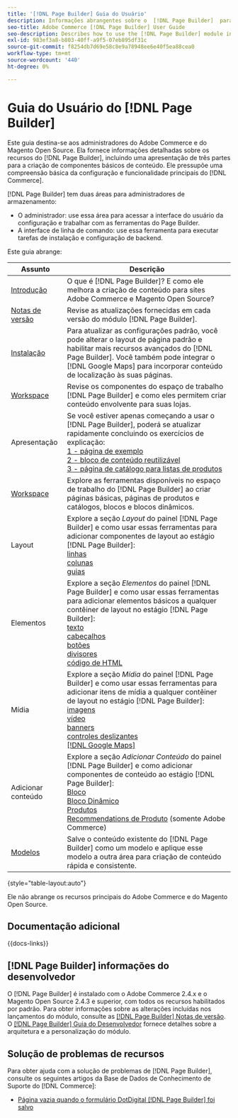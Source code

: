```yaml
---
title: '[!DNL Page Builder] Guia do Usuário'
description: Informações abrangentes sobre o  [!DNL Page Builder]  para administradores do Adobe Commerce e do Magento Open Source.
seo-title: Adobe Commerce [!DNL Page Builder] User Guide
seo-description: Describes how to use the [!DNL Page Builder] module in Adobe Commerce or Magento Open Source.
exl-id: 983ef3a8-b803-40ff-a9f5-07eb895df31c
source-git-commit: f8254db7d69e58c8e9a78948ee6e40f5ea88cea0
workflow-type: tm+mt
source-wordcount: '440'
ht-degree: 0%

---
```


# Guia do Usuário do [!DNL Page Builder]

Este guia destina-se aos administradores do Adobe Commerce e do Magento Open Source. Ela fornece informações detalhadas sobre os recursos do [!DNL Page Builder], incluindo uma apresentação de três partes para a criação de componentes básicos de conteúdo. Ele pressupõe uma compreensão básica da configuração e funcionalidade principais do [!DNL Commerce].

[!DNL Page Builder] tem duas áreas para administradores de armazenamento:

- O administrador: use essa área para acessar a interface do usuário da configuração e trabalhar com as ferramentas do Page Builder.
- A interface de linha de comando: use essa ferramenta para executar tarefas de instalação e configuração de backend.

Este guia abrange:

| Assunto | Descrição |
| ------- | ----------- |
| [Introdução](introduction.md) | O que é [!DNL Page Builder]? E como ele melhora a criação de conteúdo para sites Adobe Commerce e Magento Open Source? |
| [Notas de versão](release-notes.md) | Revise as atualizações fornecidas em cada versão do módulo [!DNL Page Builder]. |
| [Instalação](setup.md) | Para atualizar as configurações padrão, você pode alterar o layout de página padrão e habilitar mais recursos avançados do [!DNL Page Builder]. Você também pode integrar o [!DNL Google Maps] para incorporar conteúdo de localização às suas páginas. |
| [Workspace](workspace.md) | Revise os componentes do espaço de trabalho [!DNL Page Builder] e como eles permitem criar conteúdo envolvente para suas lojas. |
| Apresentação | Se você estiver apenas começando a usar o [!DNL Page Builder], poderá se atualizar rapidamente concluindo os exercícios de explicação:<br>[1 - página de exemplo](1-simple-page.md)<br>[2 - bloco de conteúdo reutilizável](2-blocks.md)<br>[3 - página de catálogo para listas de produtos](3-catalog-content.md) |
| [Workspace](workspace.md) | Explore as ferramentas disponíveis no espaço de trabalho do [!DNL Page Builder] ao criar páginas básicas, páginas de produtos e catálogos, blocos e blocos dinâmicos. |
| Layout | Explore a seção _Layout_ do painel [!DNL Page Builder] e como usar essas ferramentas para adicionar componentes de layout ao estágio [!DNL Page Builder]: <br>[linhas](row.md)<br>[colunas](column.md)<br>[guias](tabs.md) |
| Elementos | Explore a seção _Elementos_ do painel [!DNL Page Builder] e como usar essas ferramentas para adicionar elementos básicos a qualquer contêiner de layout no estágio [!DNL Page Builder]: <br>[texto](text.md)<br>[cabeçalhos](heading.md)<br>[botões](buttons.md)<br>[divisores](divider.md)<br>[código de HTML](html-code.md) |
| Mídia | Explore a seção _Mídia_ do painel [!DNL Page Builder] e como usar essas ferramentas para adicionar itens de mídia a qualquer contêiner de layout no estágio [!DNL Page Builder]: <br>[imagens](image.md)<br>[vídeo](video.md)<br>[banners](banner.md)<br>[controles deslizantes](slider.md)<br>[[!DNL Google Maps]](map.md) |
| Adicionar conteúdo | Explore a seção _Adicionar Conteúdo_ do painel [!DNL Page Builder] e como adicionar componentes de conteúdo ao estágio [!DNL Page Builder]: <br>[Bloco](block.md)<br>[Bloco Dinâmico](dynamic-block.md)<br>[Produtos](products.md)<br>[Recommendations de Produto](recommendations.md) (somente Adobe Commerce) |
| [Modelos](templates.md) | Salve o conteúdo existente do [!DNL Page Builder] como um modelo e aplique esse modelo a outra área para criação de conteúdo rápida e consistente. |

{style="table-layout:auto"}

Ele não abrange os recursos principais do Adobe Commerce e do Magento Open Source.

## Documentação adicional

{{docs-links}}

## [!DNL Page Builder] informações do desenvolvedor

O [!DNL Page Builder] é instalado com o Adobe Commerce 2.4.x e o Magento Open Source 2.4.3 e superior, com todos os recursos habilitados por padrão. Para obter informações sobre as alterações incluídas nos lançamentos do módulo, consulte as [[!DNL Page Builder] Notas de versão](release-notes.md). O [[!DNL Page Builder] Guia do Desenvolvedor](https://developer.adobe.com/commerce/frontend-core/page-builder/) fornece detalhes sobre a arquitetura e a personalização do módulo.

## Solução de problemas de recursos

Para obter ajuda com a solução de problemas de [!DNL Page Builder], consulte os seguintes artigos da Base de Dados de Conhecimento de Suporte do [!DNL Commerce]:

- [Página vazia quando o formulário DotDigital [!DNL Page Builder] foi salvo](https://experienceleague.adobe.com/docs/commerce-knowledge-base/kb/troubleshooting/miscellaneous/magento-2.4.1-empty-page-when-dotdigital-page-builder-form-saved.html)
